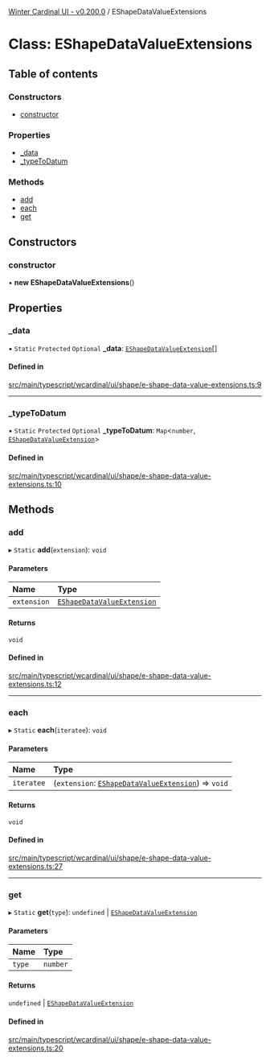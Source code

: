 [Winter Cardinal UI - v0.200.0](../index.md) / EShapeDataValueExtensions

# Class: EShapeDataValueExtensions

## Table of contents

### Constructors

- [constructor](EShapeDataValueExtensions.md#constructor)

### Properties

- [\_data](EShapeDataValueExtensions.md#_data)
- [\_typeToDatum](EShapeDataValueExtensions.md#_typetodatum)

### Methods

- [add](EShapeDataValueExtensions.md#add)
- [each](EShapeDataValueExtensions.md#each)
- [get](EShapeDataValueExtensions.md#get)

## Constructors

### constructor

• **new EShapeDataValueExtensions**()

## Properties

### \_data

▪ `Static` `Protected` `Optional` **\_data**: [`EShapeDataValueExtension`](../interfaces/EShapeDataValueExtension.md)[]

#### Defined in

[src/main/typescript/wcardinal/ui/shape/e-shape-data-value-extensions.ts:9](https://github.com/winter-cardinal/winter-cardinal-ui/blob/v0.200.0/src/main/typescript/wcardinal/ui/shape/e-shape-data-value-extensions.ts#L9)

___

### \_typeToDatum

▪ `Static` `Protected` `Optional` **\_typeToDatum**: `Map`<`number`, [`EShapeDataValueExtension`](../interfaces/EShapeDataValueExtension.md)\>

#### Defined in

[src/main/typescript/wcardinal/ui/shape/e-shape-data-value-extensions.ts:10](https://github.com/winter-cardinal/winter-cardinal-ui/blob/v0.200.0/src/main/typescript/wcardinal/ui/shape/e-shape-data-value-extensions.ts#L10)

## Methods

### add

▸ `Static` **add**(`extension`): `void`

#### Parameters

| Name | Type |
| :------ | :------ |
| `extension` | [`EShapeDataValueExtension`](../interfaces/EShapeDataValueExtension.md) |

#### Returns

`void`

#### Defined in

[src/main/typescript/wcardinal/ui/shape/e-shape-data-value-extensions.ts:12](https://github.com/winter-cardinal/winter-cardinal-ui/blob/v0.200.0/src/main/typescript/wcardinal/ui/shape/e-shape-data-value-extensions.ts#L12)

___

### each

▸ `Static` **each**(`iteratee`): `void`

#### Parameters

| Name | Type |
| :------ | :------ |
| `iteratee` | (`extension`: [`EShapeDataValueExtension`](../interfaces/EShapeDataValueExtension.md)) => `void` |

#### Returns

`void`

#### Defined in

[src/main/typescript/wcardinal/ui/shape/e-shape-data-value-extensions.ts:27](https://github.com/winter-cardinal/winter-cardinal-ui/blob/v0.200.0/src/main/typescript/wcardinal/ui/shape/e-shape-data-value-extensions.ts#L27)

___

### get

▸ `Static` **get**(`type`): `undefined` \| [`EShapeDataValueExtension`](../interfaces/EShapeDataValueExtension.md)

#### Parameters

| Name | Type |
| :------ | :------ |
| `type` | `number` |

#### Returns

`undefined` \| [`EShapeDataValueExtension`](../interfaces/EShapeDataValueExtension.md)

#### Defined in

[src/main/typescript/wcardinal/ui/shape/e-shape-data-value-extensions.ts:20](https://github.com/winter-cardinal/winter-cardinal-ui/blob/v0.200.0/src/main/typescript/wcardinal/ui/shape/e-shape-data-value-extensions.ts#L20)
